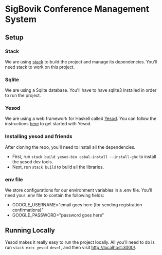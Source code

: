 # SigBovik Conference Management System

## Setup

### Stack
We are using [stack](https://docs.haskellstack.org/en/stable/install_and_upgrade/)
to build the project and manage its dependencies. You'll need stack to work on this
project.

### Sqlite
We are using a Sqlite database. You'll have to have sqlite3 installed in order
to run the project.

### Yesod
We are using a web framework for Haskell called [Yesod](http://www.yesodweb.com/).
You can follow the instructions [here](http://www.yesodweb.com/page/quickstart) to
get started with Yesod.

### Installing yesod and friends
After cloning the repo, you'll need to install all the dependencies.

  * First, run `stack build yesod-bin cabal-install --install-ghc` to install the
    yesod dev tools.
  * Next, run `stack build` to build all the libraries.

### env file
We store configurations for our environment variables in a .env file. You'll
need your .env file to contain the following fields:

  * GOOGLE_USERNAME="email goes here (for sending registration confirmations)"
  * GOOGLE_PASSWORD="password goes here"
  
## Running Locally
Yesod makes it really easy to run the project locally. All you'll need to do is run
`stack exec yesod devel`, and then visit [http://localhost:3000/](http://localhost:3000/).
